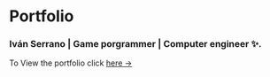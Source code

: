 # Portfolio

### Iván Serrano | Game porgrammer | Computer engineer ✨.

To View the portfolio click [here &rarr;](https://serranoivi.github.io/Serranoivi-Portfolio/)

